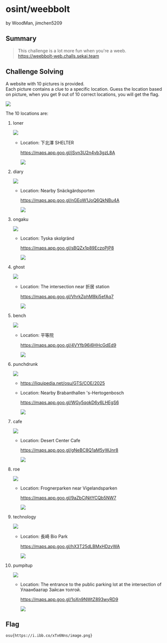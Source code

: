 # osint/weebbolt

by WoodMan, jimchen5209

## Summary

> This challenge is a lot more fun when you're a weeb.  
> https://weebbolt-web.challs.sekai.team

## Challenge Solving

A website with 10 pictures is provided.  
Each picture contains a clue to a specific location. Guess the location based on picture, when you get 9 out of 10 correct locations, you will get the flag.

![](images/WLqocnJu27PBRc8JapjWv1DykOKBzqm_WlxIE5YErWA=.png)

The 10 locations are:
1. loner

   ![](images/mzekaWZgCfGUMwVNrrDQLv-t436enhcPr4avIDlx7uA=.png)
   * Location: 下北澤 SHELTER

     https://maps.app.goo.gl/jSvn3U2n4vb3gzL8A

     ![](images/I-cnjaETFvE6F18iD73d5tpwNF8zct9a-1XVItBHUfo=.png)
2. diary

   ![](images/t6HY-JIMMc-XYXIdpRuVxUuuN7-fkwGRd8_xx5_5r34=.png)
   * Location: Nearby Snäckgärdsporten 

     https://maps.app.goo.gl/nGEoW1JoQ6QkNBu4A

     ![](images/uE-uphdUhNukwEhkMdhfubYT0oY3ZFch6refU7pQoq0=.png)
3. ongaku

   ![](images/WCCaRYBfS9vGJS7krzwlYlmsJHGY49ldhGFOZbo1fxM=.png)
   * Location: Tyska skolgränd

     https://maps.app.goo.gl/sBQZx1p89EczoPjP8

     ![](images/Qi7jpqj5mJWwAf0ObZt54x8v58Xwwx00t8FWMQ8ZeeI=.png)
4. ghost

   ![](images/eymZ0tVPVpTFByS45kxJOcjA7d2IISwhwOEQPz-S0Q4=.png)
   * Location: The intersection near 折居 station

     https://maps.app.goo.gl/VhrkZphM8kj5efAq7

     ![](images/Axv8od07HPcTn96TAUNJyT-v8KdXjbc93qECUGtGaAA=.png)
5. bench

   ![](images/y63P30R85in718cABU_1F_Dz4dChiJDmyr2qCo6yPso=.png)
   * Location: 平等院

     https://maps.app.goo.gl/4VYfb96i6HHcGdEd9

     ![](images/ojTHqS6dgGRzj53Yi5XhTO1bqla7QuxjlGseUVAowRk=.png)
6. punchdrunk

   ![](images/InXFNl-6M7sgnPSVGAb_HC2CmYtM1YCZ0UHqTF-AevU=.png)
   * https://liquipedia.net/osu/GTS/COE/2025
   * Location: Nearby Brabanthallen 's-Hertogenbosch

     https://maps.app.goo.gl/WGy5qokD6y6LHEgS6

     ![](images/-Lkrdy-2PFrc2XdivZDSJwslL34o4lQpp1Cx1rS-_us=.png)
7. cafe

   ![](images/6zWxB6-5jxlgb6dpdG39idf5_tV6ONOsBzjuNcv7b-Q=.png)
   * Location: Desert Center Cafe

     https://maps.app.goo.gl/gNeBC8Q1aM5yWJnr8

     ![](images/PwlDhEQlW6H1Rx-XyO2Ucgpli2WVP0dk2rmzjeDSjo8=.png)
8. roe

   ![](images/ssheaPHadTpmrwqhCqZhRu0ApnjuEFCvF7fjEl-0lzM=.png)
   * Location: Frognerparken near Vigelandsparken

     https://maps.app.goo.gl/9aZbCjNitYCQb5NW7

     ![](images/agqrGtUOQU9KnuHQn9H_e76Fp9I-aLku2BPnX-8h-x8=.png)
9. technology

   ![](images/oKrMEMkY3jXPxIbOFX8Uya_yCoOiS65LAPcCsAVugJI=.png)
   * Location: 長崎 Bio Park

     https://maps.app.goo.gl/hX3T25dLBMxHDzvWA

     ![](images/9QY3CvMK65k8us0IIfbHrGiU_AbaiBRlZG__7KS3StQ=.png)
10. pumpitup

    ![](images/wsf08kHrlw91nyQ-XV40VeofqwVX85a-Y-AMxWog8u4=.png)
    * Location: The entrance to the public parking lot at the intersection of Улаанбаатар Зайсан толгой.

      https://maps.app.goo.gl/1oXn9NWtZ893wyRD9

      ![](images/eWspcd3NdL2gJXyJZ1ad935A4xzet4QFou1oZOGE5aE=.png)



## Flag

`osu{https://i.ibb.co/xTx6Nns/image.png}`

